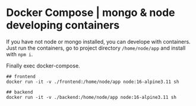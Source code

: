 # Docker Compose | mongo & node developing containers
If you have not node or mongo installed, you can develope with containers. Just run the containers, go to project directory ```/home/node/app``` and install with ```npm i```.  

Finally exec docker-compose.  

```
## frontend
docker run -it -v ./frontend:/home/node/app node:16-alpine3.11 sh

## backend
docker run -it -v ./backend:/home/node/app node:16-alpine3.11 sh
```
